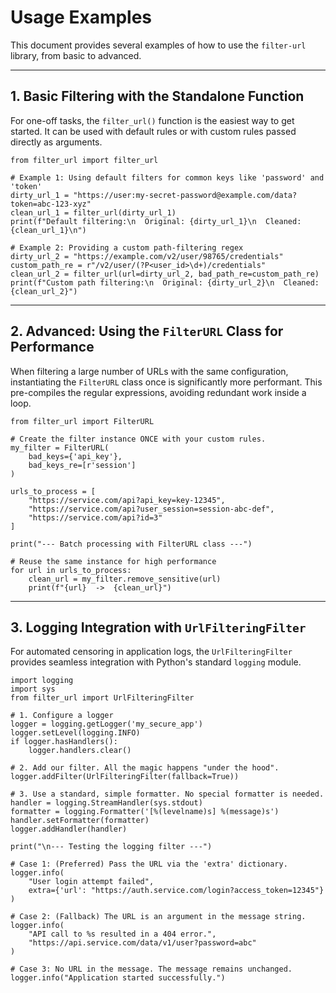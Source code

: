 Usage Examples
==============

This document provides several examples of how to use the `filter-url` library, from basic to advanced.

* * *

1\. Basic Filtering with the Standalone Function
------------------------------------------------

For one-off tasks, the `filter_url()` function is the easiest way to get started. It can be used with default rules or with custom rules passed directly as arguments.

    from filter_url import filter_url
    
    # Example 1: Using default filters for common keys like 'password' and 'token'
    dirty_url_1 = "https://user:my-secret-password@example.com/data?token=abc-123-xyz"
    clean_url_1 = filter_url(dirty_url_1)
    print(f"Default filtering:\n  Original: {dirty_url_1}\n  Cleaned:  {clean_url_1}\n")
    
    # Example 2: Providing a custom path-filtering regex
    dirty_url_2 = "https://example.com/v2/user/98765/credentials"
    custom_path_re = r"/v2/user/(?P<user_id>\d+)/credentials"
    clean_url_2 = filter_url(url=dirty_url_2, bad_path_re=custom_path_re)
    print(f"Custom path filtering:\n  Original: {dirty_url_2}\n  Cleaned:  {clean_url_2}")
    

* * *

2\. Advanced: Using the `FilterURL` Class for Performance
---------------------------------------------------------

When filtering a large number of URLs with the same configuration, instantiating the `FilterURL` class once is significantly more performant. This pre-compiles the regular expressions, avoiding redundant work inside a loop.

    from filter_url import FilterURL
    
    # Create the filter instance ONCE with your custom rules.
    my_filter = FilterURL(
        bad_keys={'api_key'},
        bad_keys_re=[r'session']
    )
    
    urls_to_process = [
        "https://service.com/api?api_key=key-12345",
        "https://service.com/api?user_session=session-abc-def",
        "https://service.com/api?id=3"
    ]
    
    print("--- Batch processing with FilterURL class ---")
    
    # Reuse the same instance for high performance
    for url in urls_to_process:
        clean_url = my_filter.remove_sensitive(url)
        print(f"{url}  ->  {clean_url}")
    

* * *

3\. Logging Integration with `UrlFilteringFilter`
-------------------------------------------------

For automated censoring in application logs, the `UrlFilteringFilter` provides seamless integration with Python's standard `logging` module.

    import logging
    import sys
    from filter_url import UrlFilteringFilter
    
    # 1. Configure a logger
    logger = logging.getLogger('my_secure_app')
    logger.setLevel(logging.INFO)
    if logger.hasHandlers():
        logger.handlers.clear()
    
    # 2. Add our filter. All the magic happens "under the hood".
    logger.addFilter(UrlFilteringFilter(fallback=True))
    
    # 3. Use a standard, simple formatter. No special formatter is needed.
    handler = logging.StreamHandler(sys.stdout)
    formatter = logging.Formatter('[%(levelname)s] %(message)s')
    handler.setFormatter(formatter)
    logger.addHandler(handler)
    
    print("\n--- Testing the logging filter ---")
    
    # Case 1: (Preferred) Pass the URL via the 'extra' dictionary.
    logger.info(
        "User login attempt failed",
        extra={'url': "https://auth.service.com/login?access_token=12345"}
    )
    
    # Case 2: (Fallback) The URL is an argument in the message string.
    logger.info(
        "API call to %s resulted in a 404 error.",
        "https://api.service.com/data/v1/user?password=abc"
    )
    
    # Case 3: No URL in the message. The message remains unchanged.
    logger.info("Application started successfully.")
